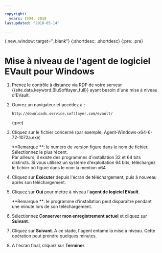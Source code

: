 ```yaml
---

copyright:
  years: 1994, 2018
lastupdated: "2018-05-14"

---
```

{:new_window: target="_blank"}
{:shortdesc: .shortdesc}
{:pre: .pre}

# Mise à niveau de l'agent de logiciel EVault pour Windows 

1. Prenez le contrôle à distance via RDP de votre serveur {{site.data.keyword.BluSoftlayer_full}} ayant besoin d'une mise à niveau d'EVault.

2. Ouvrez un navigateur et accédez à :
   ```
   http://downloads.service.softlayer.com/evault/
   ```
   {:pre}
  
3. Cliquez sur le fichier concerné (par exemple, Agent-Windows-x64-6-72-1072a.exe)

   **Remarque **: le numéro de version figure dans le nom de fichier. Sélectionnez le plus récent. <br/>
   Par ailleurs, il existe des programmes d'installation 32 et 64 bits distincts. Si vous utilisez un système d'exploitation 64 bits, téléchargez le fichier où figure dans le nom la mention x64.

4. Cliquez sur **Exécuter** depuis l'écran de téléchargement, puis à nouveau après son téléchargement.

5. Cliquez sur **Oui** pour mettre à niveau l'**agent de logiciel EVault**.

   **Remarque **: le programme d'installation peut disparaître pendant une minute lors de son téléchargement.

6. Sélectionnez **Conserver mon enregistrement actuel** et cliquez sur **Suivant**.

7. Cliquez sur **Suivant**. A ce stade, l'agent entame la mise à niveau. Cette opération peut prendre
quelques minutes. 

8. A l'écran final, cliquez sur **Terminer**.
